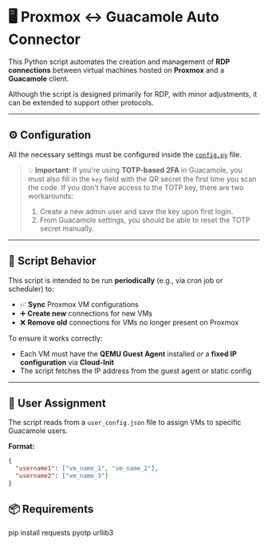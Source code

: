 # 🖥️ Proxmox ↔ Guacamole Auto Connector

This Python script automates the creation and management of **RDP connections** between virtual machines hosted on **Proxmox** and a **Guacamole** client.

Although the script is designed primarily for RDP, with minor adjustments, it can be extended to support other protocols.

---

## ⚙️ Configuration

All the necessary settings must be configured inside the [`config.py`](./config.py) file.

> 💡 **Important**: If you're using **TOTP-based 2FA** in Guacamole, you must also fill in the `key` field with the QR secret the first time you scan the code. If you don't have access to the TOTP key, there are two workarounds:
>
> 1. Create a new admin user and save the key upon first login.
> 2. From Guacamole settings, you should be able to reset the TOTP secret manually.

---

## 🔁 Script Behavior

This script is intended to be run **periodically** (e.g., via cron job or scheduler) to:

- ✅ **Sync** Proxmox VM configurations
- ➕ **Create new** connections for new VMs
- ❌ **Remove old** connections for VMs no longer present on Proxmox

To ensure it works correctly:

- Each VM must have the **QEMU Guest Agent** installed _or_ a **fixed IP configuration** via **Cloud-Init**
- The script fetches the IP address from the guest agent or static config

---

## 👥 User Assignment

The script reads from a `user_config.json` file to assign VMs to specific Guacamole users.

**Format:**

```json
{
  "username1": ["vm_name_1", "vm_name_2"],
  "username2": ["vm_name_3"]
}
```
## 📦 Requirements
pip install requests pyotp urllib3


